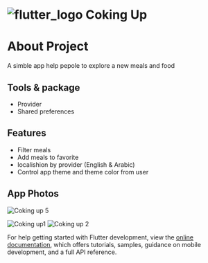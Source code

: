 # ![flutter_logo](https://user-images.githubusercontent.com/100343047/192093208-59b423e0-0afb-4895-a7d5-97b2a4638f92.png) Coking Up

# About Project

A simble app help pepole to explore a new meals and food

## Tools & package
- Provider
- Shared preferences

## Features
- Filter meals 
- Add meals to favorite
- localishion by provider (English & Arabic)
- Control app theme and theme color from user 

## App Photos
![Coking up 5](https://user-images.githubusercontent.com/100343047/192095268-9548595b-c442-4400-a61c-6167b1af0f6f.jpg)

![Coking up1](https://user-images.githubusercontent.com/100343047/192095277-38b1548c-c3f6-4326-bf8e-498d4ce49b82.jpg)
![Coking up 2](https://user-images.githubusercontent.com/100343047/192095282-d8ac82aa-e55f-425e-aa5a-6f5398148c1b.jpg)

For help getting started with Flutter development, view the
[online documentation](https://docs.flutter.dev/), which offers tutorials,
samples, guidance on mobile development, and a full API reference.
